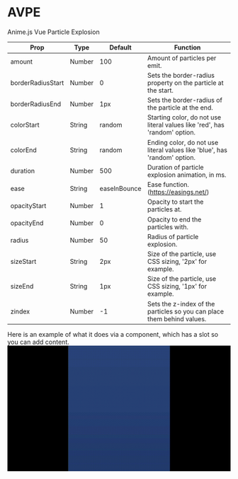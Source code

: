 # AVPE
Anime.js Vue Particle Explosion

Prop | Type | Default | Function
--- | --- | --- | --- |
amount | Number | 100 | Amount of particles per emit.
borderRadiusStart | Number | 0 | Sets the border-radius property on the particle at the start.
borderRadiusEnd | Number | 1px | Sets the border-radius of the particle at the end.
colorStart | String | random | Starting color, do not use literal values like 'red', has 'random' option.
colorEnd | String | random | Ending color, do not use literal values like 'blue', has 'random' option.
duration | Number | 500 | Duration of particle explosion animation, in ms.
ease | String | easeInBounce | Ease function. (https://easings.net/)
opacityStart | Number | 1 | Opacity to start the particles at.
opacityEnd | Number | 0 | Opacity to end the particles with.
radius | Number | 50 | Radius of particle explosion.
sizeStart | String | 2px | Size of the particle, use CSS sizing, '2px' for example.
sizeEnd | String | 1px | Size of the particle, use CSS sizing, '1px' for example.
zindex | Number | -1 | Sets the z-index of the particles so you can place them behind values.

Here is an example of what it does via a component, which has a slot so you can add content.
![AVPE Example](AVPE_example.gif)
